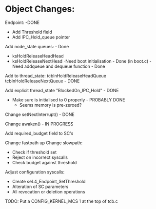 # Object Changes:
Endpoint: -DONE
- Add Threshold field
- Add IPC_Hold_queue pointer


Add node_state queues: - Done
- ksHoldReleaseHeadHead
- ksHoldReleaseNextHead
-Need boot initialisation - Done (in boot.c)
-Need addqueue and dequeue function - Done

Add to thread_state: tcbInHoldReleaseHeadQueue tcbInHoldReleaseNextQueue - DONE

Add explicit thread_state "BlockedOn_IPC_Hold" - DONE

- Make sure is initialised to 0 properly - PROBABLY DONE
    - Seems memory is pre-zeroed?

Change setNextInterrupt() - DONE

Change awaken() - IN PROGRESS

Add required_budget field to SC's

Change fastpath up
Change slowpath:
- Check if threshold set
- Reject on incorrect syscalls
- Check budget against threshold


Adjust configuration syscalls:
- Create seL4\_Endpoint\_SetThreshold
- Alteration of SC parameters
- All revocation or deletion operations


TODO: Put a CONFIG_KERNEL_MCS 1 at the top of tcb.c